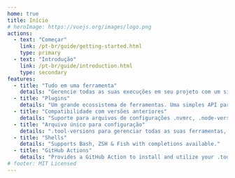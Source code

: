 ```yaml
---
home: true
title: Início
# heroImage: https://vuejs.org/images/logo.png
actions:
  - text: "Começar"
    link: /pt-br/guide/getting-started.html
    type: primary
  - text: "Introdução"
    link: /pt-br/guide/introduction.html
    type: secondary
features:
  - title: "Tudo em uma ferramenta"
    details: "Gerencie todas as suas execuções em seu projeto com um simples CLI e uma interface de comando."
  - title: "Plugins"
    details: "Um grande ecossistema de ferramentas. Uma simples API para adicionar suporte as suas ferramentas!."
  - title: "Compatibilidade com versões anteriores"
    details: "Suporte para arquivos de configurações .nvmrc, .node-versions, .ruby-version para uma suave migração!"
  - title: "Arquivo único para configuração"
    details: ".tool-versions para gerenciar todas as suas ferramentas, todas as em um único lugar, compartilhando espaço."
  - title: "Shells"
    details: "Supports Bash, ZSH & Fish with completions available."
  - title: "GitHub Actions"
    details: "Provides a GitHub Action to install and utilize your .tool-verions in your CICD workflows."
# footer: MIT Licensed
---
```

